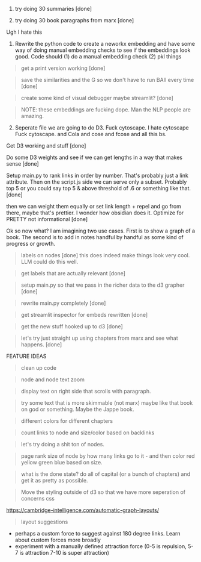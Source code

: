 1. try doing 30 summaries [done]

2. try doing 30 book paragraphs from marx [done]

Ugh I hate this

1. Rewrite the python code to create a neworkx embedding and have some way of doing manual embedding checks to see if the embeddings look good. Code should (1) do a manual embedding check (2) pkl things

> get a print version working [done]

> save the similarities and the G so we don't have to run BAII every time [done]

> create some kind of visual debugger maybe streamlit? [done]

> NOTE: these embeddings are fucking dope. Man the NLP people are amazing.

2. Seperate file we are going to do D3. Fuck cytoscape. I hate cytoscape Fuck cytoscape. and Cola and cose and fcose and all this bs.

Get D3 working and stuff [done]

Do some D3 weights and see if we can get lengths in a way that makes sense [done]

Setup main.py to rank links in order by number. That's probably just a link attribute. Then on the script.js side we can serve only a subset. Probably top 5 or you could say top 5 & above threshold of .6 or something like that. [done]

then we can weight them equally or set link length + repel and go from there, maybe that's prettier. I wonder how obsidian does it. Optimize for PRETTY not informational [done]

Ok so now what? I am imagining two use cases. First is to show a graph of a book. The second is to add in notes handful by handful as some kind of progress or growth.

> labels on nodes [done] this does indeed make things look very cool. LLM could do this well.

> get labels that are actually relevant [done]

> setup main.py so that we pass in the richer data to the d3 grapher [done]

> rewrite main.py completely [done]

> get streamlit inspector for embeds rewritten [done]

> get the new stuff hooked up to d3 [done]

> let's try just straight up using chapters from marx and see what happens. [done]

FEATURE IDEAS

> clean up code

> node and node text zoom

> display text on right side that scrolls with paragraph.

> try some text that is more skimmable (not marx) maybe like that book on god or something. Maybe the Jappe book.

> different colors for different chapters

> count links to node and size/color based on backlinks

> let's try doing a shit ton of nodes.

> page rank size of node by how many links go to it - and then color red yellow green blue based on size.

> what is the done state? do all of capital (or a bunch of chapters) and get it as pretty as possible.

> Move the styling outside of d3 so that we have more seperation of concerns css

https://cambridge-intelligence.com/automatic-graph-layouts/

> layout suggestions

- perhaps a custom force to suggest against 180 degree links. Learn about custom forces more broadly
- experiment with a manually defined attraction force (0-5 is repulsion, 5-7 is attraction 7-10 is super attraction)
